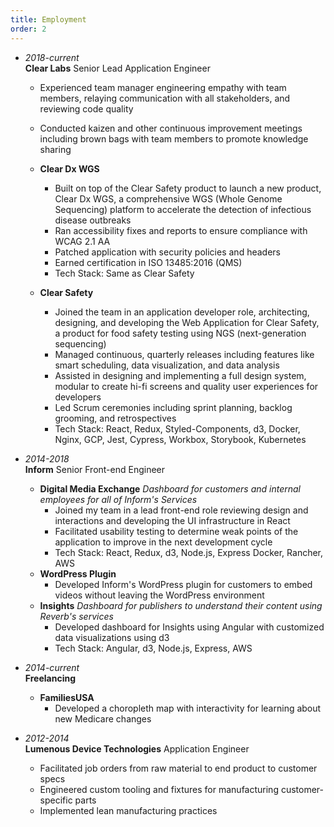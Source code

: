 ```yaml
---
title: Employment
order: 2
---
```


- _2018-current_  
  **Clear Labs** Senior Lead Application Engineer

  - Experienced team manager engineering empathy with team members, relaying communication with all stakeholders, and reviewing code quality
  - Conducted kaizen and other continuous improvement meetings including brown bags with team members to promote knowledge sharing

  - **Clear Dx WGS**

    - Built on top of the Clear Safety product to launch a new product, Clear Dx WGS, a comprehensive WGS (Whole Genome Sequencing) platform to accelerate the detection of infectious disease outbreaks
    - Ran accessibility fixes and reports to ensure compliance with WCAG 2.1 AA
    - Patched application with security policies and headers
    - Earned certification in ISO 13485:2016 (QMS)
    - Tech Stack: Same as Clear Safety

  - **Clear Safety**
    - Joined the team in an application developer role, architecting, designing, and developing the Web Application for Clear Safety, a product for food safety testing using NGS (next-generation sequencing)
    - Managed continuous, quarterly releases including features like smart scheduling, data visualization, and data analysis
    - Assisted in designing and implementing a full design system, modular to create hi-fi screens and quality user experiences for developers
    - Led Scrum ceremonies including sprint planning, backlog grooming, and retrospectives
    - Tech Stack: React, Redux, Styled-Components, d3, Docker, Nginx, GCP, Jest, Cypress, Workbox, Storybook, Kubernetes

- _2014-2018_  
  **Inform** Senior Front-end Engineer

  - **Digital Media Exchange** _Dashboard for customers and internal employees for all of Inform's Services_
    - Joined my team in a lead front-end role reviewing design and interactions and developing the UI infrastructure in React
    - Facilitated usability testing to determine weak points of the application to improve in the next development cycle
    - Tech Stack: React, Redux, d3, Node.js, Express Docker, Rancher, AWS
  - **WordPress Plugin**
    - Developed Inform's WordPress plugin for customers to embed videos without leaving the WordPress environment
  - **Insights** _Dashboard for publishers to understand their content using Reverb's services_
    - Developed dashboard for Insights using Angular with customized data visualizations using d3
    - Tech Stack: Angular, d3, Node.js, Express, AWS

- _2014-current_  
  **Freelancing**

  - **FamiliesUSA**
    - Developed a choropleth map with interactivity for learning about new Medicare changes

- _2012-2014_  
  **Lumenous Device Technologies** Application Engineer

  - Facilitated job orders from raw material to end product to customer specs
  - Engineered custom tooling and fixtures for manufacturing customer-specific parts
  - Implemented lean manufacturing practices
